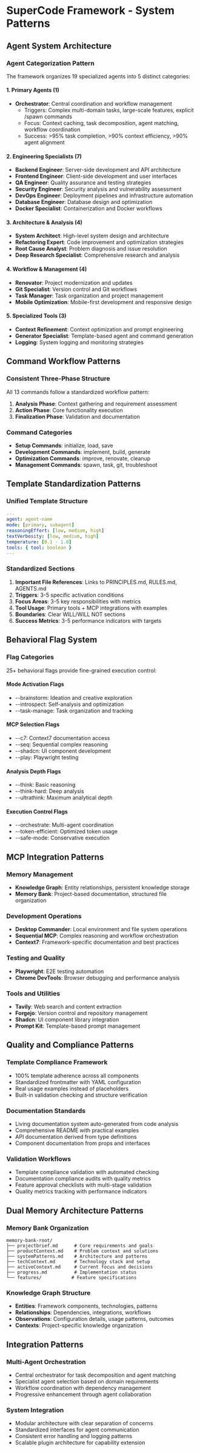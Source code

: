 # SuperCode Framework - System Patterns

## Agent System Architecture

### Agent Categorization Pattern
The framework organizes 19 specialized agents into 5 distinct categories:

#### 1. Primary Agents (1)
- **Orchestrator**: Central coordination and workflow management
  - Triggers: Complex multi-domain tasks, large-scale features, explicit /spawn commands
  - Focus: Context caching, task decomposition, agent matching, workflow coordination
  - Success: >95% task completion, >90% context efficiency, >90% agent alignment

#### 2. Engineering Specialists (7)
- **Backend Engineer**: Server-side development and API architecture
- **Frontend Engineer**: Client-side development and user interfaces  
- **QA Engineer**: Quality assurance and testing strategies
- **Security Engineer**: Security analysis and vulnerability assessment
- **DevOps Engineer**: Deployment pipelines and infrastructure automation
- **Database Engineer**: Database design and optimization
- **Docker Specialist**: Containerization and Docker workflows

#### 3. Architecture & Analysis (4)
- **System Architect**: High-level system design and architecture
- **Refactoring Expert**: Code improvement and optimization strategies
- **Root Cause Analyst**: Problem diagnosis and issue resolution
- **Deep Research Specialist**: Comprehensive research and analysis

#### 4. Workflow & Management (4)
- **Renovator**: Project modernization and updates
- **Git Specialist**: Version control and Git workflows
- **Task Manager**: Task organization and project management
- **Mobile Optimization**: Mobile-first development and responsive design

#### 5. Specialized Tools (3)
- **Context Refinement**: Context optimization and prompt engineering
- **Generator Specialist**: Template-based agent and command generation
- **Logging**: System logging and monitoring strategies

## Command Workflow Patterns

### Consistent Three-Phase Structure
All 13 commands follow a standardized workflow pattern:

1. **Analysis Phase**: Context gathering and requirement assessment
2. **Action Phase**: Core functionality execution
3. **Finalization Phase**: Validation and documentation

### Command Categories
- **Setup Commands**: initialize, load, save
- **Development Commands**: implement, build, generate
- **Optimization Commands**: improve, renovate, cleanup
- **Management Commands**: spawn, task, git, troubleshoot

## Template Standardization Patterns

### Unified Template Structure
```yaml
---
agent: agent-name
mode: [primary, subagent]
reasoningEffort: [low, medium, high]
textVerbosity: [low, medium, high]
temperature: [0.1 - 1.0]
tools: { tool: boolean }
---
```

### Standardized Sections
1. **Important File References**: Links to PRINCIPLES.md, RULES.md, AGENTS.md
2. **Triggers**: 3-5 specific activation conditions
3. **Focus Areas**: 3-5 key responsibilities with metrics
4. **Tool Usage**: Primary tools + MCP integrations with examples
5. **Boundaries**: Clear WILL/WILL NOT sections
6. **Success Metrics**: 3-5 performance indicators with targets

## Behavioral Flag System

### Flag Categories
25+ behavioral flags provide fine-grained execution control:

#### Mode Activation Flags
- --brainstorm: Ideation and creative exploration
- --introspect: Self-analysis and optimization
- --task-manage: Task organization and tracking

#### MCP Selection Flags
- --c7: Context7 documentation access
- --seq: Sequential complex reasoning
- --shadcn: UI component development
- --play: Playwright testing

#### Analysis Depth Flags
- --think: Basic reasoning
- --think-hard: Deep analysis
- --ultrathink: Maximum analytical depth

#### Execution Control Flags
- --orchestrate: Multi-agent coordination
- --token-efficient: Optimized token usage
- --safe-mode: Conservative execution

## MCP Integration Patterns

### Memory Management
- **Knowledge Graph**: Entity relationships, persistent knowledge storage
- **Memory Bank**: Project-based documentation, structured file organization

### Development Operations
- **Desktop Commander**: Local environment and file system operations
- **Sequential MCP**: Complex reasoning and workflow orchestration
- **Context7**: Framework-specific documentation and best practices

### Testing and Quality
- **Playwright**: E2E testing automation
- **Chrome DevTools**: Browser debugging and performance analysis

### Tools and Utilities
- **Tavily**: Web search and content extraction
- **Forgejo**: Version control and repository management
- **Shadcn**: UI component library integration
- **Prompt Kit**: Template-based prompt management

## Quality and Compliance Patterns

### Template Compliance Framework
- 100% template adherence across all components
- Standardized frontmatter with YAML configuration
- Real usage examples instead of placeholders
- Built-in validation checking and structure verification

### Documentation Standards
- Living documentation system auto-generated from code analysis
- Comprehensive README with practical examples
- API documentation derived from type definitions
- Component documentation from props and interfaces

### Validation Workflows
- Template compliance validation with automated checking
- Documentation compliance audits with quality metrics
- Feature approval checklists with multi-stage validation
- Quality metrics tracking with performance indicators

## Dual Memory Architecture Patterns

### Memory Bank Organization
```
memory-bank-root/
├── projectbrief.md      # Core requirements and goals
├── productContext.md    # Problem context and solutions
├── systemPatterns.md    # Architecture and patterns
├── techContext.md       # Technology stack and setup
├── activeContext.md     # Current focus and decisions
├── progress.md          # Implementation status
└── features/           # Feature specifications
```

### Knowledge Graph Structure
- **Entities**: Framework components, technologies, patterns
- **Relationships**: Dependencies, integrations, workflows
- **Observations**: Configuration details, usage patterns, outcomes
- **Contexts**: Project-specific knowledge organization

## Integration Patterns

### Multi-Agent Orchestration
- Central orchestrator for task decomposition and agent matching
- Specialist agent selection based on domain requirements
- Workflow coordination with dependency management
- Progressive enhancement through agent collaboration

### System Integration
- Modular architecture with clear separation of concerns
- Standardized interfaces for agent communication
- Consistent error handling and logging patterns
- Scalable plugin architecture for capability extension